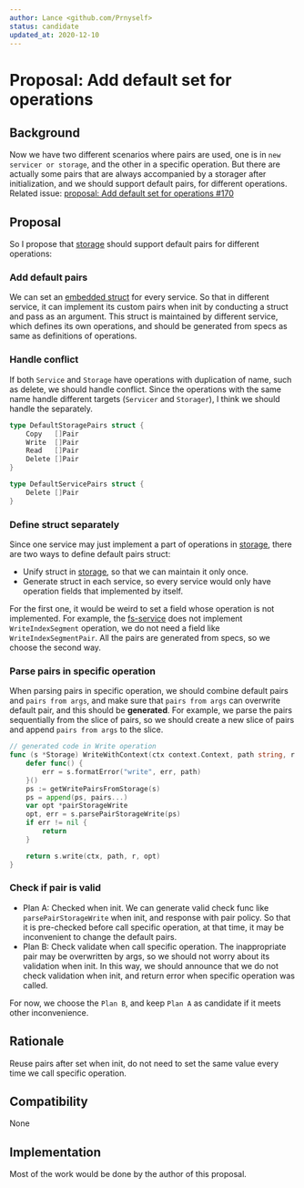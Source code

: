 ```yaml
---
author: Lance <github.com/Prnyself>
status: candidate
updated_at: 2020-12-10
---
```


# Proposal: Add default set for operations

## Background

Now we have two different scenarios where pairs are used, 
one is in `new servicer or storage`, and the other in a specific operation. 
But there are actually some pairs that are always accompanied by a storager after initialization, 
and we should support default pairs, for different operations. 
Related issue: [proposal: Add default set for operations #170]

## Proposal

So I propose that [storage] should support default pairs for different operations:

### Add default pairs

We can set an [embedded struct](#handle-conflict) for every service.
So that in different service, it can implement its custom pairs when init by conducting a struct and pass as an argument.
This struct is maintained by different service, which defines its own operations, and should be
generated from specs as same as definitions of operations.

### Handle conflict

If both `Service` and `Storage` have operations with duplication of name, such as delete,
we should handle conflict.
Since the operations with the same name handle different targets (`Servicer` and `Storager`),
I think we should handle the separately.
```go
type DefaultStoragePairs struct {
    Copy   []Pair
    Write  []Pair
    Read   []Pair
    Delete []Pair
}

type DefaultServicePairs struct {
    Delete []Pair
}
```

### Define struct separately

Since one service may just implement a part of operations in [storage],
there are two ways to define default pairs struct:
- Unify struct in [storage], so that we can maintain it only once.
- Generate struct in each service, so every service would only have operation fields that implemented by itself.

For the first one, it would be weird to set a field whose operation is not implemented.
For example, the [fs-service] does not implement `WriteIndexSegment` operation, we do not need a field like `WriteIndexSegmentPair`.
All the pairs are generated from specs, so we choose the second way.

### Parse pairs in specific operation

When parsing pairs in specific operation, we should combine default pairs and `pairs from args`,
and make sure that `pairs from args` can overwrite default pair, and this should be **generated**.
For example, we parse the pairs sequentially from the slice of pairs,
so we should create a new slice of pairs and append `pairs from args` to the slice.
```go
// generated code in Write operation
func (s *Storage) WriteWithContext(ctx context.Context, path string, r io.Reader, pairs ...Pair) (n int64, err error) {
    defer func() {
        err = s.formatError("write", err, path)
    }()
    ps := getWritePairsFromStorage(s)
    ps = append(ps, pairs...)
    var opt *pairStorageWrite
    opt, err = s.parsePairStorageWrite(ps)
    if err != nil {
        return
    }

    return s.write(ctx, path, r, opt)
}
```  

### Check if pair is valid  

- Plan A: Checked when init. We can generate valid check func like `parsePairStorageWrite` when init,
and response with pair policy.
So that it is pre-checked before call specific operation, at that time,
it may be inconvenient to change the default pairs.
- Plan B: Check validate when call specific operation. The inappropriate pair may be overwritten by args, 
so we should not worry about its validation when init. In this way, we should announce that we do not check
validation when init, and return error when specific operation was called.

For now, we choose the `Plan B`, and keep `Plan A` as candidate if it meets other inconvenience.
 
## Rationale

Reuse pairs after set when init, do not need to set the same value every time
we call specific operation.

## Compatibility

None

## Implementation

Most of the work would be done by the author of this proposal.

[fs-service]: https://github.com/aos-dev/go-service-fs
[storage]: https://github.com/aos-dev/go-storage
[proposal: Add default set for operations #170]: https://github.com/aos-dev/go-storage/issues/170